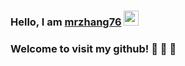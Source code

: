 ### Hello, I am [mrzhang76](https://www.mrzhang76.com)  <img src="https://github.com/TheDudeThatCode/TheDudeThatCode/blob/master/Assets/Earth.gif" width="24px">
### Welcome to visit my github! 👋 👋 👋 
  
